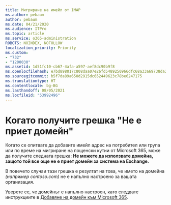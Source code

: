 ```yaml
---
title: Мигриране на имейл от IMAP
ms.author: pebaum
author: pebaum
ms.date: 04/21/2020
ms.audience: ITPro
ms.topic: article
ms.service: o365-administration
ROBOTS: NOINDEX, NOFOLLOW
localization_priority: Priority
ms.custom:
- "732"
- "1200030"
ms.assetid: 1d51fc10-cb67-4afa-a597-aef8dc90b9f8
ms.openlocfilehash: e7bd898017c808daa07e26fd5489250966dfc68a33a69738da2b694b9af2fb74
ms.sourcegitcommit: b5f7da89a650d2915dc652449623c78be6247175
ms.translationtype: HT
ms.contentlocale: bg-BG
ms.lasthandoff: 08/05/2021
ms.locfileid: "53992496"
---
```

# <a name="when-you-get-a-not-an-accepted-domain-error"></a>Когато получите грешка "Не е приет домейн"

Когато се опитвате да добавите имейл адрес на потребител или група или по време на мигриране на пощенски кутии от Microsoft 365, може да получите следната грешка: **Не можете да използвате домейна, защото той все още не е приет домейн за система на Exchange.**
  
В повечето случаи тази грешка е резултат на това, че името на домейна *(например contoso.com)* не е напълно настроено за вашата организация.
  
Уверете се, че домейнът е напълно настроен, като следвате инструкциите в [Добавяне на домейн към Microsoft 365](https://docs.microsoft.com/microsoft-365/admin/setup/add-domain).
  